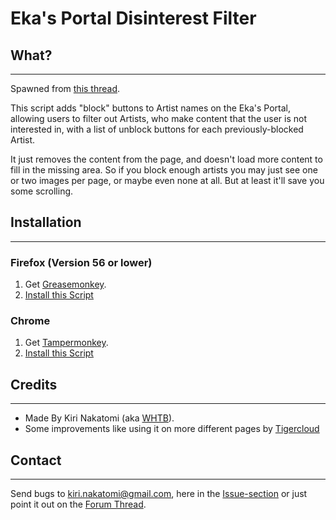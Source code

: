 # Eka's Portal Disinterest Filter

## What?
----
Spawned from [this thread](http://aryion.com/forum/viewtopic.php?f=21&t=47991).

This script adds "block" buttons to Artist names on the Eka's Portal,
allowing users to filter out Artists, who make
content that the user is not interested in, with a list of unblock
buttons for each previously-blocked Artist.

It just removes the content from the page, and doesn't load more
content to fill in the missing area. So if you block enough artists
you may just see one or two images per page, or maybe even none at
all. But at least it'll save you some scrolling.

## Installation
----

### Firefox (Version 56 or lower)
1. Get [Greasemonkey](https://addons.mozilla.org/en-US/firefox/addon/greasemonkey/).
2. [Install this Script](https://github.com/Petschko/EkasPortalDisinterestFilter/raw/master/Ekas_Portal_Disinterest_Filter.user.js)

### Chrome
1. Get [Tampermonkey](https://chrome.google.com/webstore/detail/tampermonkey/dhdgffkkebhmkfjojejmpbldmpobfkfo).
2. [Install this Script](https://github.com/Petschko/EkasPortalDisinterestFilter/raw/master/Ekas_Portal_Disinterest_Filter.user.js)

## Credits
----
* Made By Kiri Nakatomi (aka [WHTB](https://aryion.com/g4/user/WHTB)).
* Some improvements like using it on more different pages by [Tigercloud](https://aryion.com/g4/user/tigercloud)

## Contact
----
Send bugs to kiri.nakatomi@gmail.com, here in the [Issue-section](https://github.com/Petschko/EkasPortalDisinterestFilter/issues)
or just point it out on the [Forum Thread](https://aryion.com/forum/viewtopic.php?f=21&t=47991).

